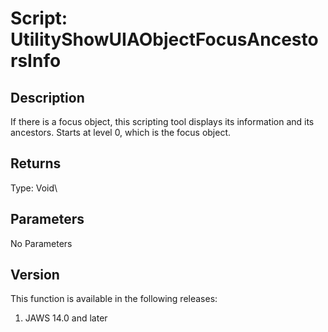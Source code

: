 # Script: UtilityShowUIAObjectFocusAncestorsInfo

## Description

If there is a focus object, this scripting tool displays its information
and its ancestors. Starts at level 0, which is the focus object.

## Returns

Type: Void\

## Parameters

No Parameters

## Version

This function is available in the following releases:

1.  JAWS 14.0 and later

